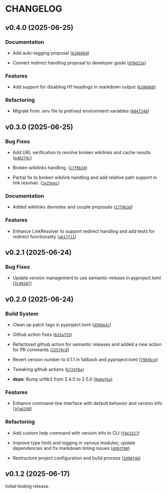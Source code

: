 # CHANGELOG

<!-- version list -->

## v0.4.0 (2025-06-25)

### Documentation

- Add auto-tagging proposal
  ([`6206068`](https://github.com/jsade/atlas-markdown/commit/6206068c46c6cd3415b3b9517cb56676372a742d))

- Convert redirect handling proposal to developer guide
  ([`df0d23e`](https://github.com/jsade/atlas-markdown/commit/df0d23e31d6963dcb07ab89a032f7d4edaa4d2ca))

### Features

- Add support for disabling H1 headings in markdown output
  ([`6206068`](https://github.com/jsade/atlas-markdown/commit/6206068c46c6cd3415b3b9517cb56676372a742d))

### Refactoring

- Migrate from .env file to prefixed environment variables
  ([`6047248`](https://github.com/jsade/atlas-markdown/commit/604724824bf6b82f50655be74494098b78a01a13))


## v0.3.0 (2025-06-25)

### Bug Fixes

- Add URL verification to resolve broken wikilinks and cache results
  ([`ed0279c`](https://github.com/jsade/atlas-markdown/commit/ed0279c21c907c815e1ce2fb2b9056dbf512368b))

- Broken wikilinks handling.
  ([`17f9b3d`](https://github.com/jsade/atlas-markdown/commit/17f9b3d6fe685739da0a9892233930bf5d18e208))

- Partial fix to broken wikilink handling and add relative path support in link resolver.
  ([`1e25eec`](https://github.com/jsade/atlas-markdown/commit/1e25eece5bf552829a6c87f9fe249ac14e6adf00))

### Documentation

- Added wikilinks devnotes and couple proposals
  ([`17f9b3d`](https://github.com/jsade/atlas-markdown/commit/17f9b3d6fe685739da0a9892233930bf5d18e208))

### Features

- Enhance LinkResolver to support redirect handling and add tests for redirect functionality
  ([`ab17f11`](https://github.com/jsade/atlas-markdown/commit/ab17f11ec58949230b50e0aedf237cb893d4db6f))


## v0.2.1 (2025-06-24)

### Bug Fixes

- Update version management to use semantic-release in pyproject.toml
  ([`3c98107`](https://github.com/jsade/atlas-markdown/commit/3c981071314f299576c7c2eb2d0514e8fead2b47))


## v0.2.0 (2025-06-24)

### Build System

- Clean up patch tags in pyproject.toml
  ([`d500edc`](https://github.com/jsade/atlas-markdown/commit/d500edcacec9252d98d94524098fe8f89b18c5e9))

- Github action fixes
  ([`625a755`](https://github.com/jsade/atlas-markdown/commit/625a7553fee6478aacca0e4acb05bd35e733736a))

- Refactored github action for semantic releases and added a new action for PR comments
  ([`32570c0`](https://github.com/jsade/atlas-markdown/commit/32570c041e4a5ab16472a054e77018423e0e47fe))

- Revert version number to 0.1.1 in fallback and pyproject.toml
  ([`79036ce`](https://github.com/jsade/atlas-markdown/commit/79036cee18c8cec0bc0e51145f1e894b1d35a621))

- Tweaking github actions
  ([`b724f6e`](https://github.com/jsade/atlas-markdown/commit/b724f6ec9849e8c0d77454ff33f37937575407e1))

- **deps**: Bump urllib3 from 2.4.0 to 2.5.0
  ([`8e8af6a`](https://github.com/jsade/atlas-markdown/commit/8e8af6a7b214670ffa91f7ebb20f90dcb07cb468))

### Features

- Enhance command-line interface with default behavior and version info
  ([`3fa6250`](https://github.com/jsade/atlas-markdown/commit/3fa6250da7c083a630e2c8632864ac4cefcd9d46))

### Refactoring

- Add custom help command with version info to CLI
  ([`fde3227`](https://github.com/jsade/atlas-markdown/commit/fde3227b4016805a6468d76df254bf33d3803390))

- Improve type hints and logging in various modules; update dependencies and fix markdown linting
  issues
  ([`dd92f06`](https://github.com/jsade/atlas-markdown/commit/dd92f069c42d5723c16c94b73573acbd90da541b))

- Restructure project configuration and build process
  ([`3d00f4b`](https://github.com/jsade/atlas-markdown/commit/3d00f4bac2322e6f070a84c3738703223946ce41))


## v0.1.2 (2025-06-17)

Initial testing release.

